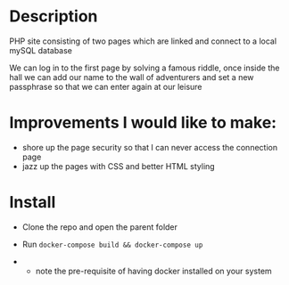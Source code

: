 # Description

PHP site consisting of two pages which are linked and connect to a local mySQL database

We can log in to the first page by solving a famous riddle, once inside the hall we can add our name to the wall of adventurers and set a new passphrase
so that we can enter again at our leisure

# Improvements I would like to make:

- shore up the page security so that I can never access the connection page
- jazz up the pages with CSS and better HTML styling

# Install

- Clone the repo and open the parent folder
- Run `docker-compose build && docker-compose up`

- - note the pre-requisite of having docker installed on your system
